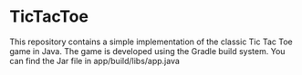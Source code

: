 # TicTacToe
This repository contains a simple implementation of the classic Tic Tac Toe game in Java. The game is developed using the Gradle build system.
You can find the Jar file in app/build/libs/app.java
